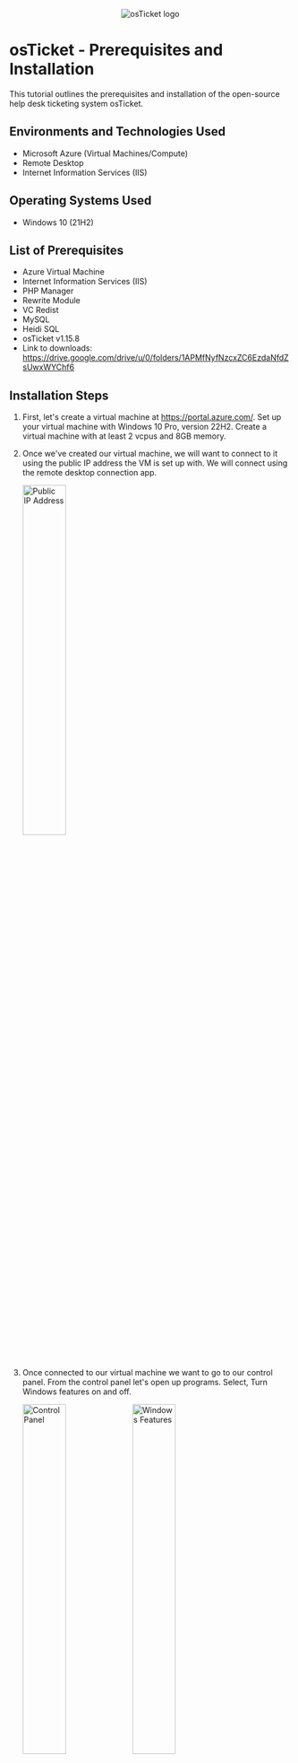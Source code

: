 <p align="center">
<img src="https://i.imgur.com/Clzj7Xs.png" alt="osTicket logo"/>
</p>

# osTicket - Prerequisites and Installation
This tutorial outlines the prerequisites and installation of the open-source help desk ticketing system osTicket.

## Environments and Technologies Used

- Microsoft Azure (Virtual Machines/Compute)
- Remote Desktop
- Internet Information Services (IIS)

## Operating Systems Used 

- Windows 10 (21H2)

## List of Prerequisites

- Azure Virtual Machine
- Internet Information Services (IIS)
- PHP Manager 
- Rewrite Module
- VC Redist
- MySQL
- Heidi SQL
- osTicket v1.15.8
- Link to downloads: https://drive.google.com/drive/u/0/folders/1APMfNyfNzcxZC6EzdaNfdZsUwxWYChf6

## Installation Steps

1. First, let's create a virtual machine at https://portal.azure.com/. Set up your virtual machine with Windows 10 Pro, version 22H2. Create a virtual machine with at least 2 vcpus and 8GB memory.

2. Once we've created our virtual machine, we will want to connect to it using the public IP address the VM is set up with. We will connect using the remote desktop connection app.

   <img src="https://github.com/user-attachments/assets/3514f7e6-c638-4ae7-adf2-2af58dec25d0" height="40%" width="40%" alt="Public IP Address"/>
  
3. Once connected to our virtual machine we want to go to our control panel. From the control panel let's open up programs. Select, Turn Windows features on and off.

   <img src="https://github.com/user-attachments/assets/490d1e50-885d-49e3-ae03-a81fdebcc78f" height="40%" width="40%" alt="Control Panel"/>
  
   <img src="https://github.com/user-attachments/assets/7081dd84-e4cf-4114-aa94-2c66b9045e5a" height="40%" width="40%" alt="Windows Features"/>
  
4. We will want to install / enable IIS in Windows with CGI and Common HTTP Features
   - World Wide Web Services -> Application Development Features -> 
     - [X] CGI
     - [X] Common HTTP Features
  
   <img src="https://github.com/user-attachments/assets/538170eb-b89a-482f-a21e-490b7627a2f6" height="40%" width="40%" alt="IIS Features"/>
  
   <img src="https://github.com/user-attachments/assets/71ca59f0-119d-4419-ab60-2239ab5f0379" height="40%" width="40%" alt="HTTP Features"/>
  
   ***NOTE*** Make sure all Common HTTP Features are checked.
 
   To make sure the IIS is installed / enabled go to a browser of your choice and search for 127.0.0.1. It will look something like this:
  
   <img src="https://github.com/user-attachments/assets/28ead978-29ae-457c-acfb-abcfb42b4c1e" height="40%" width="40%" alt="Browser 127.0.0.1"/>
  
5. Now that the IIS is enabled, from the Installation Files, download and install PHP Manager for IIS (PHPManagerForIIS_V1.5.0.msi). Go through the install wizard and complete the install.
  
6. Next from the Installation Files, download and install the Rewrite Module (rewrite_amd64_en-US.msi)
  
7. Create a folder in the C drive called PHP.
  
8. From the Installation Files, download PHP 7.3.8 (php-7.3.8-nts-Win32-VC15-x86.zip) and unzip the contents into C:\PHP

9. Once we have downloaded and extracted the zip file into the PHP folder on the C drive, download and install the VC_redist.x86.exe from the installation files. Go through the setup wizard to finish setting up and installing the VC_redist.x86.exe. 
  
10. Download and install MySQL 5.5.62 (mysql-5.5.62-win32.msi). Run the setup wizard:
    - Typical Setup ->
    - Launch Configuration Wizard (after install) ->
    - Standard Configuration ->

    Make the new root password: Password1
  
    <img src="https://github.com/user-attachments/assets/ec40e5f9-0877-4ba8-82b7-131ca34afd9f" height="40%" width="40%" alt="Root Password"/>
  
    Let's go ahead and execute the process on the next page.
  
    <img src="https://github.com/user-attachments/assets/ce3b510d-0d36-4350-85e7-d85e71c54e74" height="40%" width="40%" alt="Execute"/>
  
11. Now that we have the files downloaded and installed we will want to search for IIS in the Windows search bar. Open IIS as an administrator.

    <img src="https://github.com/user-attachments/assets/8265e6ea-94b8-4903-aff1-4c92e6a47717" height="40%" width="40%" alt="Search IIS"/>
  
    The program should look like this:

    <img src="https://github.com/user-attachments/assets/579616a2-ec72-4b87-bd7a-cd3ffc24c2d0" height="40%" width="40%" alt="IIS Program"/>
  
12. We will now want to register PHP from within IIS.
    - Click on PHP Manager
  
    <img src="https://github.com/user-attachments/assets/f6c54544-731e-4749-8504-b5db4ea28886" height="40%" width="40%" alt="PHP Manager"/>

    - Register new PHP version.
  
    <img src="https://github.com/user-attachments/assets/ebd05e94-39fd-4a48-b97f-85ab5abfea98" height="40%" width="40%" alt="Register New PHP"/>
  
    - We will want to provide a path to the PHP executable file (php-cgi.exe). 
      Go to C Drive -> PHP -> click on php-cgi file.
  
    <img src="https://github.com/user-attachments/assets/62d21913-ac31-4e1d-baa9-c1c453870ea2" height="40%" width="40%" alt="PHP Path"/>
  
    - Restart the IIS server.
  
    <img src="https://github.com/user-attachments/assets/8cb045d6-794c-42cb-9f04-132ed3aa44fd" height="40%" width="40%" alt="Restart IIS Server"/>
  
13. Install osTicket v1.15.8
    - Download osTicket from the Installation Files Folder
    - Extract and copy "upload" folder to c:\inetpub\wwwroot
    - Within c:\inetpub\wwwroot, Rename "upload" to "osTicket"
  
    Reload IIS again.
  
14. On IIS go to sites -> Default -> osTicket
    - On the right, click "Browse *:80"
  
    <img src="https://github.com/user-attachments/assets/95a909f4-4937-46ce-b497-f94f56c173c0" height="40%" width="40%" alt="Browse 80"/>
  
    Some extensions are not enabled on the osTicket browser.
  
    <img src="https://github.com/user-attachments/assets/748a1248-77ce-4148-b489-9fa37ce3740f" height="40%" width="40%" alt="Extensions Disabled"/>
  
    To enable the extensions:
    - Go back to IIS, sites -> Default -> osTicket
    - Double click PHP manager
    - Click "Enable or disable an extension"
  
    <img src="https://github.com/user-attachments/assets/1eefb7fb-e2dd-4dca-b1de-9e29e85897a8" height="40%" width="40%" alt="PHP Manager osTicket"/>
  
    <img src="https://github.com/user-attachments/assets/b91fd619-85d0-478e-a962-3e7d07897f20" height="40%" width="40%" alt="Enable or Disable Extensions"/>
  
    We will want to enable three extensions from here:
    1. php_imap.dll
    2. php_intl.dll 
    3. php_opcache.dll
  
    How to Enable:
  
    <img src="https://github.com/user-attachments/assets/c4450cdc-be8e-47c5-8987-7920bd7b4213" height="40%" width="40%" alt="How To Enable"/>

    All 3 Enabled:

    <img src="https://github.com/user-attachments/assets/753b7fb0-82e9-4fff-9cb3-d2ae46f451e6" height="40%" width="40%" alt="All Enabled"/>
  
  
15. Once we have those extensions enabled in IIS, we are going to want to rename one of the files in our osTicket folder.
    Go into the file explorer and search for C:\inetpub\wwwroot\osTicket\include\ost-sampleconfig.php
  
    We are going to rename the ost-sampleconfig.php to ost-config.php
  
    Now that we have renamed the files, right-click on the file and go to properties.
    From there click security, click on advance, and disable the inheritance.
    We will select Remove all inherited permissions from this object.
  
    Now we will add new permissions.
  
    Click Add
  
    <img src="https://github.com/user-attachments/assets/c1c85bb9-aca7-4856-a5c6-833c42272a0c" height="40%" width="40%" alt="Add"/>
  
    Select a principal
  
    <img src="https://github.com/user-attachments/assets/0ae4a225-d149-425f-a379-648334bae993" height="40%" width="40%" alt="Select A Principal"/>
   
    Type "Everyone" in the box. Press "Check Names" and then press OK.
  
    <img src="https://github.com/user-attachments/assets/37aa527d-ec76-47d5-9ef7-b1c4931ac725" height="40%" width="40%" alt="Everyone"/>
  
    Let's make sure Full Control and all the other boxes are checked.
  
    <img src="https://github.com/user-attachments/assets/e354123b-1f34-46dc-a2cb-4693a3b63e17" height="40%" width="40%" alt="Full Control"/>
  
    Click Apply and Ok.
  
    <img src="https://github.com/user-attachments/assets/3499101d-b0e2-42f6-8b87-b7fb03045bd4" height="40%" width="40%" alt="Disk Sanitization Steps"/>
  
    Once that is done we will continue to setup osTicket in the browser. Click Continue on the osTicket browser page.
    Fill out the page as required except for the Database Settings at the bottom of the page. We will get to that. 
  
    We will want to download and install HeidiSQL from the Installation Files. 
  
    <img src="https://github.com/user-attachments/assets/8ba845b3-048d-4c05-b9ff-c9cd2a4d4546" height="40%" width="40%" alt="Heidi Install"/>
  
    When the program is open we will create a new session in it.
  
    <img src="https://github.com/user-attachments/assets/8256ef39-5b1e-4729-9dd7-edd63b79036a" height="40%" width="40%" alt="New Session"/>
  
    We want to make sure the username is "root" and the password is "Password1".
  
    <img src="https://github.com/user-attachments/assets/26a59a4f-a394-4420-8a2b-d05be50b2c60" height="40%" width="40%" alt="Username and Password"/>
 
    We will now create a new database within HeidiSQL. In Heidi right click on the left side where it says "Unnamed", select "create new", and then select "database".
  
    <img src="https://github.com/user-attachments/assets/b08f3e07-ae5e-40f7-bf53-6e97ff24c80f" height="40%" width="40%" alt="New Database"/>
    
    Name the new database osTicket.
    
    <img src="https://github.com/user-attachments/assets/f154845b-9344-413e-ae9f-d54729d19b4f" height="40%" width="40%" alt="Name osTicket"/>
    
    Under the Database Settings in the browser, the username will be root and the password will be Password1. For MySQL Database type in osTicket.
  
    <img src="https://github.com/user-attachments/assets/bcd48aff-34e3-4713-a707-0304212f76ad" height="40%" width="40%" alt="Database osTicket"/>
  
    The last step is to do some cleanup. We will want to delete the setup folder in our system. 
    - Delete: C:\inetpub\wwwroot\osTicket\setup
    Only delete the setup folder and nothing else.
  
    We then will want to set the permissions back to "Read" only in the ost-config.php file.
  
    <img src="https://github.com/user-attachments/assets/db653184-58c5-439f-b516-42acc24f25b6" height="40%" width="40%" alt="Read Only"/>
  
    <img src="https://github.com/user-attachments/assets/8161512a-978b-4eb6-9e92-9688439b7a9c" height="40%" width="40%" alt="Permissions"/>
  
    The last step after that is to log in to osTicket on the browser at http://localhost/osTicket/scp/login.php
  
    <img src="https://github.com/user-attachments/assets/e7a6fe02-2937-4094-80cb-3cb1967256fd" height="40%" width="40%" alt="Log in"/>
  
Congrats! You have now successfully installed and set up osTicket!
